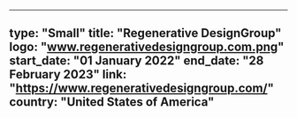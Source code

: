 
---
type: "Small"
title: "Regenerative DesignGroup"
logo: "www.regenerativedesigngroup.com.png"
start_date: "01 January 2022"
end_date: "28 February 2023"
link: "https://www.regenerativedesigngroup.com/"
country: "United States of America"
---
